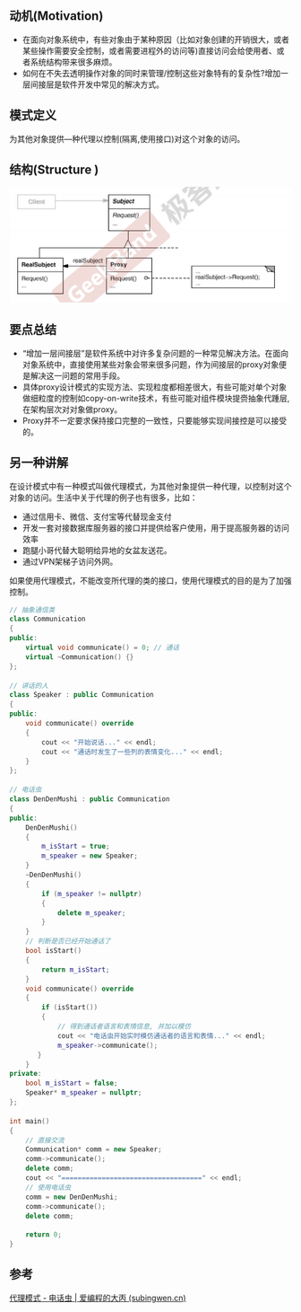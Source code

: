 ## 动机(Motivation)

* 在面向对象系统中，有些对象由于某种原因（比如对象创建的开销很大，或者某些操作需要安全控制，或者需要进程外的访问等)直接访问会给使用者、或者系统结构带来很多麻烦。
* 如何在不失去透明操作对象的同时来管理/控制这些对象特有的复杂性?增加一层间接层是软件开发中常见的解决方式。

## 模式定义

为其他对象提供—种代理以控制(隔离,使用接口)对这个对象的访问。

## 结构(Structure )

![img](../../image/Proxy.png)

## 要点总结

* “增加一层间接层”是软件系统中对许多复杂问题的一种常见解决方法。在面向对象系统中，直接使用某些对象会带来很多问题，作为间接层的proxy对象便是解决这一问题的常用手段。
* 具体proxy设计模式的实现方法、实现粒度都相差很大，有些可能对单个对象做细粒度的控制如copy-on-write技术，有些可能对组件模块提赍抽象代踵层,在架构层次对对象做proxy。
* Proxy并不一定要求保持接口完整的一致性，只要能够实现间接控是可以接受的。

## 另一种讲解

在设计模式中有一种模式叫做代理模式，为其他对象提供一种代理，以控制对这个对象的访问。生活中关于代理的例子也有很多，比如：

* 通过信用卡、微信、支付宝等代替现金支付
* 开发一套对接数据库服务器的接口并提供给客户使用，用于提高服务器的访问效率
* 跑腿小哥代替大聪明给异地的女盆友送花。
* 通过VPN架梯子访问外网。

如果使用代理模式，不能改变所代理的类的接口，使用代理模式的目的是为了加强控制。

```C++
// 抽象通信类
class Communication
{
public:
    virtual void communicate() = 0; // 通话
    virtual ~Communication() {}
};

// 讲话的人
class Speaker : public Communication
{
public:
    void communicate() override
    {
        cout << "开始说话..." << endl;
        cout << "通话时发生了一些列的表情变化..." << endl;
    }
};

// 电话虫
class DenDenMushi : public Communication
{
public:
    DenDenMushi()
    {
        m_isStart = true;
        m_speaker = new Speaker;
    }
    ~DenDenMushi()
    {
        if (m_speaker != nullptr)
        {
            delete m_speaker;
        }
    }
    // 判断是否已经开始通话了
    bool isStart()
    {
        return m_isStart;
    }
    void communicate() override
    {
        if (isStart())
        {
            // 得到通话者语言和表情信息, 并加以模仿
            cout << "电话虫开始实时模仿通话者的语言和表情..." << endl;
            m_speaker->communicate();
       }
    }
private:
    bool m_isStart = false;
    Speaker* m_speaker = nullptr;
};

int main()
{
    // 直接交流
    Communication* comm = new Speaker;
    comm->communicate();
    delete comm;
    cout << "===================================" << endl;
    // 使用电话虫
    comm = new DenDenMushi;
    comm->communicate();
    delete comm;

    return 0;
}
```

## 参考

[代理模式 - 电话虫 | 爱编程的大丙 (subingwen.cn)](https://subingwen.cn/design-patterns/proxy/)
